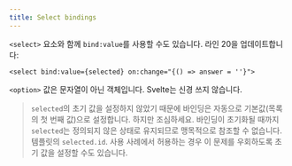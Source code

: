 ```yaml
---
title: Select bindings
---
```


`<select>` 요소와 함께 `bind:value`를 사용할 수도 있습니다. 라인 20을 업데이트합니다:

```svelte
<select bind:value={selected} on:change="{() => answer = ''}">
```

`<option>` 값은 문자열이 아닌 객체입니다. Svelte는 신경 쓰지 않습니다.

> `selected`의 초기 값을 설정하지 않았기 때문에 바인딩은 자동으로 기본값(목록의 첫 번째 값)으로 설정합니다. 하지만 조심하세요. 바인딩이 초기화될 때까지 `selected`는 정의되지 않은 상태로 유지되므로 맹목적으로 참조할 수 없습니다. 템플릿의 `selected.id`. 사용 사례에서 허용하는 경우 이 문제를 우회하도록 초기 값을 설정할 수도 있습니다.
